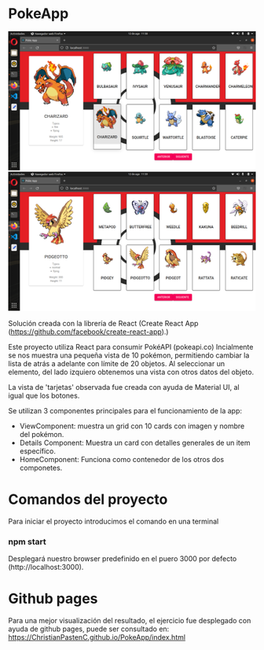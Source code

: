 # PokeApp

![alt text](https://github.com/ChristianPastenC/PokeApp/blob/main/appWorking1.png)
![alt text](https://github.com/ChristianPastenC/PokeApp/blob/main/appWorking2.png)

Solución creada con la librería de React (Create React App (https://github.com/facebook/create-react-app).)

Este proyecto utiliza React para consumir PokéAPI (pokeapi.co)
Incialmente se nos muestra una pequeña vista de 10 pokémon, permitiendo cambiar la lista de atrás a adelante con límite de 20 objetos.
Al seleccionar un elemento, del lado izquiero obtenemos una vista con otros datos del objeto.

La vista de 'tarjetas' observada fue creada con ayuda de Material UI, al igual que los botones.

Se utilizan 3 componentes principales para el funcionamiento de la app: 
  - ViewComponent:      muestra un grid con 10 cards con imagen y nombre del pokémon.
  - Details Component:  Muestra un card con detalles generales de un item específico.
  - HomeComponent:      Funciona como contenedor de los otros dos componetes.
 
# Comandos del proyecto
Para iniciar el proyecto introducimos el comando en una terminal 
### npm start

Desplegará nuestro browser predefinido en el puero 3000 por defecto (http://localhost:3000).

# Github pages

Para una mejor visualización del resultado, el ejercicio fue desplegado con ayuda de github pages, puede ser consultado en:
https://ChristianPastenC.github.io/PokeApp/index.html
